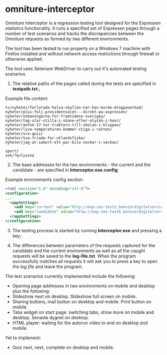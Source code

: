 # omniture-interceptor
Omniture Interceptor is a regression testing tool designed for the Expressen statistics functionality.
It runs a specified set of Expressen pages through a number of test scenarios and tracks the discrepancies between the  Omniture requests as formed by two different environments. 

The tool has been tested to run properly on a Windows 7 machine with Firefox installed and without network access restrictions through firewall or otherwise applied.

The tool uses Selenium WebDriver to carry out it's automated testing scenarios.

1) The relative paths of the pages called during the tests are specified in **testpath.txt**.;

Example file content:

```
tv/nyheter/forlorade-halva-skallen-nar-han-korde-drogpaverkad/
nyheter/plus-folj-presidentvalet---direkt-pa-expressen/
nyheter/utmaningarna-for-framtidens-sverigey/
nyheter/tag-star-stilla-i-skane-efter-olycka-i-hoor/
nyheter/anton-17-tar-traktorn-till-skolan-i-klippan/
nyheter/live-temperaturen-kommer-stiga-i-ratten/
nyheter/sra-quiz/
nyheter/tva-friade-for-utlandsfiske/
nyheter/jag-at-sakert-ett-par-kilo-socker-i-veckan/

sport/
sok/?q=lyssna
```

2) The base addresses for the two environments - the current and the candidate - are specified in **Interceptor.exe.config**;

Example environments config section:

```xml
<?xml version="1.0" encoding="utf-8"?>
<configuration>
...
  <appSettings>
    <add key="current" value="http://exp-cms-test2.bonnierdigitalservices.se/"/>
    <add key="candidate" value="http://exp-cms-test6.bonnierdigitalservices.se/"/>
  </appSettings>
</configuration> 
```

3) The testing process is started by running **Interceptor.exe** and pressing a key; 

4) The differences between parameters of the requests captured for the candidate and the current environments as well as all the caught requests will be saved to the **log-file.txt**. When the program successfully matches all requests it will ask you to press a key to open the *log file* and leave the program.

The test scenarios currently implemented include the following:

* Opening page addresses in two environments on mobile and desktop plus the following:
* Slideshow next on desktop. Slideshow full screen on mobile.
* Sharing buttons, mail button on desktop and mobile. Print button on mobile.
* Tabs widget on start page: switching tabs, show more on mobile and desktop. Senaste dygnet on desktop.
* HTML player: waiting for the autorun video to end on desktop and mobile.

Yet to implement:

* Quiz next, next, complete on desktop and mobile.


